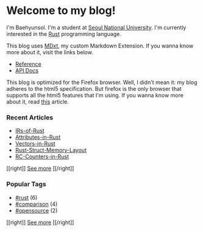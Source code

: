 # Welcome to my blog!

I'm Baehyunsol. I'm a student at [Seoul National University]. I'm currently interested in the [Rust] programming language.

This blog uses [MDxt], my custom Markdown Extension. If you wanna know more about it, visit the links below.

- [Reference]
- [API Docs]

This blog is optimized for the Firefox browser. Well, I didn't mean it: my blog adheres to the html5 specification. But firefox is the only browser that supports all the html5 features that I'm using. If you wanna know more about it, read [this](Browser-Compatibility.html) article.

[Seoul National University]: https://www.snu.ac.kr/
[MDxt]: https://github.com/baehyunsol/MDxt
[Reference]: MDxt-Reference.html
[API Docs]: https://docs.rs/mdxt/latest/mdxt/
[Rust]: https://www.rust-lang.org/

### Recent Articles


- [IRs-of-Rust](IRs-of-Rust.html)
- [Attributes-in-Rust](Attributes-in-Rust.html)
- [Vectors-in-Rust](Vectors-in-Rust.html)
- [Rust-Struct-Memory-Layout](Rust-Struct-Memory-Layout.html)
- [RC-Counters-in-Rust](RC-Counters-in-Rust.html)

[[right]]
[See more](Articles.html)
[[/right]]

### Popular Tags


- [#rust](tag-rust.html) (6)
- [#comparison](tag-comparison.html) (4)
- [#opensource](tag-opensource.html) (2)

[[right]]
[See more](Tags.html)
[[/right]]